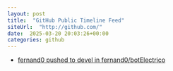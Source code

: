 ```yaml
---
layout: post
title:  "GitHub Public Timeline Feed"
siteUrl:  "http://github.com/"
date:  2025-03-20 20:03:26+00:00
categories: github
---
```

*  [fernand0 pushed to devel in fernand0/botElectrico](https://github.com/fernand0/botElectrico/compare/dd57d50af0...ed05c07835)
